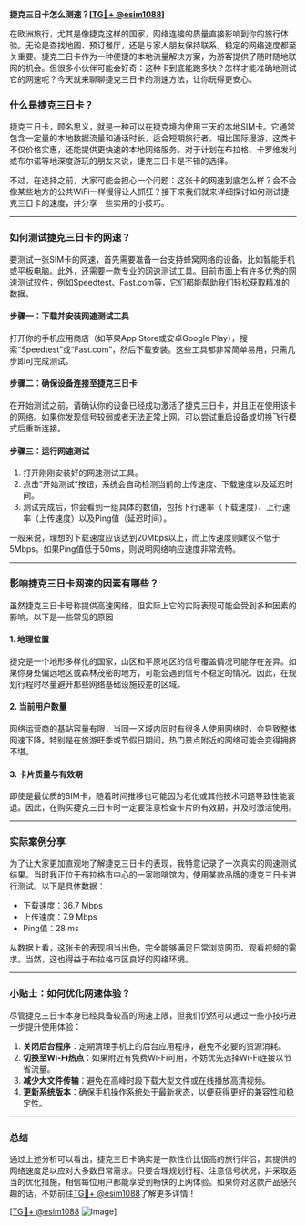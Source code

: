 **捷克三日卡怎么测速？[[TG💪+ @esim1088](https://t.me/s/esim1088)]**

在欧洲旅行，尤其是像捷克这样的国家，网络连接的质量直接影响到你的旅行体验。无论是查找地图、预订餐厅，还是与家人朋友保持联系，稳定的网络速度都至关重要。捷克三日卡作为一种便捷的本地流量解决方案，为游客提供了随时随地联网的机会。但很多小伙伴可能会好奇：这种卡到底能跑多快？怎样才能准确地测试它的网速呢？今天就来聊聊捷克三日卡的测速方法，让你玩得更安心。

### 什么是捷克三日卡？

捷克三日卡，顾名思义，就是一种可以在捷克境内使用三天的本地SIM卡。它通常包含一定量的本地数据流量和通话时长，适合短期旅行者。相比国际漫游，这类卡不仅价格实惠，还能提供更快速的本地网络服务。对于计划在布拉格、卡罗维发利或布尔诺等地深度游玩的朋友来说，捷克三日卡是不错的选择。

不过，在选择之前，大家可能会担心一个问题：这张卡的网速到底怎么样？会不会像某些地方的公共WiFi一样慢得让人抓狂？接下来我们就来详细探讨如何测试捷克三日卡的速度，并分享一些实用的小技巧。

---

### 如何测试捷克三日卡的网速？

要测试一张SIM卡的网速，首先需要准备一台支持蜂窝网络的设备，比如智能手机或平板电脑。此外，还需要一款专业的网速测试工具。目前市面上有许多优秀的网速测试软件，例如Speedtest、Fast.com等，它们都能帮助我们轻松获取精准的数据。

#### 步骤一：下载并安装网速测试工具

打开你的手机应用商店（如苹果App Store或安卓Google Play），搜索“Speedtest”或“Fast.com”，然后下载安装。这些工具都非常简单易用，只需几步即可完成测试。

#### 步骤二：确保设备连接至捷克三日卡

在开始测试之前，请确认你的设备已经成功激活了捷克三日卡，并且正在使用该卡的网络。如果你发现信号较弱或者无法正常上网，可以尝试重启设备或切换飞行模式后重新连接。

#### 步骤三：运行网速测试

1. 打开刚刚安装好的网速测试工具。
2. 点击“开始测试”按钮，系统会自动检测当前的上传速度、下载速度以及延迟时间。
3. 测试完成后，你会看到一组具体的数值，包括下行速率（下载速度）、上行速率（上传速度）以及Ping值（延迟时间）。

一般来说，理想的下载速度应该达到20Mbps以上，而上传速度则建议不低于5Mbps。如果Ping值低于50ms，则说明网络响应速度非常流畅。

---

### 影响捷克三日卡网速的因素有哪些？

虽然捷克三日卡号称提供高速网络，但实际上它的实际表现可能会受到多种因素的影响。以下是一些常见的原因：

#### 1. 地理位置

捷克是一个地形多样化的国家，山区和平原地区的信号覆盖情况可能存在差异。如果你身处偏远地区或森林茂密的地方，可能会遇到信号不稳定的情况。因此，在规划行程时尽量避开那些网络基础设施较差的区域。

#### 2. 当前用户数量

网络运营商的基站容量有限，当同一区域内同时有很多人使用网络时，会导致整体网速下降。特别是在旅游旺季或节假日期间，热门景点附近的网络可能会变得拥挤不堪。

#### 3. 卡片质量与有效期

即使是最优质的SIM卡，随着时间推移也可能因为老化或其他技术问题导致性能衰退。因此，在购买捷克三日卡时一定要注意检查卡片的有效期，并及时激活使用。

---

### 实际案例分享

为了让大家更加直观地了解捷克三日卡的表现，我特意记录了一次真实的网速测试结果。当时我正位于布拉格市中心的一家咖啡馆内，使用某款品牌的捷克三日卡进行测试。以下是具体数据：

- 下载速度：36.7 Mbps
- 上传速度：7.9 Mbps
- Ping值：28 ms

从数据上看，这张卡的表现相当出色，完全能够满足日常浏览网页、观看视频的需求。当然，这也得益于布拉格市区良好的网络环境。

---

### 小贴士：如何优化网速体验？

尽管捷克三日卡本身已经具备较高的网速上限，但我们仍然可以通过一些小技巧进一步提升使用体验：

1. **关闭后台程序**：定期清理手机上的后台应用程序，避免不必要的资源消耗。
2. **切换至Wi-Fi热点**：如果附近有免费Wi-Fi可用，不妨优先选择Wi-Fi连接以节省流量。
3. **减少大文件传输**：避免在高峰时段下载大型文件或在线播放高清视频。
4. **更新系统版本**：确保手机操作系统处于最新状态，以便获得更好的兼容性和稳定性。

---

### 总结

通过上述分析可以看出，捷克三日卡确实是一款性价比很高的旅行伴侣，其提供的网络速度足以应对大多数日常需求。只要合理规划行程、注意信号状况，并采取适当的优化措施，相信每位用户都能享受到畅快的上网体验。如果你对这款产品感兴趣的话，不妨前往[TG💪+ @esim1088](https://t.me/s/esim1088)了解更多详情！

[[TG💪+ @esim1088](https://t.me/s/esim1088) ![Image](https://i.postimg.cc/4NQfJmqS/Snipaste-2025-05-13-00-14-12.png)]